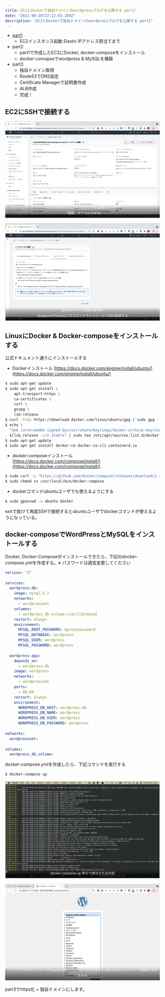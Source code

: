 ```yaml
---
title: EC2とDockerで独自ドメインのwordpressブログを公開する part2
date: "2021-08-16T22:12:03.284Z"
description: "EC2とDockerで独自ドメインのwordpressブログを公開する part2"
---
```


* [part1](../20210815-start-wordpress-part1)
    * EC2インスタンス起動 Elastic IPアドレス割当てまで
* part2
    * part1で作成したEC2にDocker, docker-composeをインストール
    * docker-comopseでwordpress & MySQLを構築
* part3
    * 独自ドメイン取得
    * Route53でDNS設定
    * Certificate Managerで証明書作成
    * ALB作成
    * 完成！


## EC2にSSHで接続する

![Image](./img1.png)

![Image](./img2.png)

## LinuxにDocker & Docker-composeをインストールする

公式ドキュメント通りにインストールする
* Dockerインストール
[https://docs.docker.com/engine/install/ubuntu/](https://docs.docker.com/engine/install/ubuntu/)

```bash
$ sudo apt-get update
$ sudo apt-get install \
    apt-transport-https \
    ca-certificates \
    curl \
    gnupg \
    lsb-release
$ curl -fsSL https://download.docker.com/linux/ubuntu/gpg | sudo gpg --dearmor -o /usr/share/keyrings/docker-archive-keyring.gpg
$ echo \
  "deb [arch=amd64 signed-by=/usr/share/keyrings/docker-archive-keyring.gpg] https://download.docker.com/linux/ubuntu \
  $(lsb_release -cs) stable" | sudo tee /etc/apt/sources.list.d/docker.list &gt; /dev/null
$ sudo apt-get update
$ sudo apt-get install docker-ce docker-ce-cli containerd.io
```

* docker-composeインストール
[https://docs.docker.com/compose/install/](https://docs.docker.com/compose/install/)

```bash
$ sudo curl -L "https://github.com/docker/compose/releases/download/1.29.2/docker-compose-$(uname -s)-$(uname -m)" -o /usr/local/bin/docker-compose
$ sudo chmod +x /usr/local/bin/docker-compose
```

* dockerコマンドubuntuユーザでも使えるようにする
```bash
$ sudo gpasswd -a ubuntu docker
```

exitで抜けて再度SSHで接続するとubuntuユーザでdockerコマンドが使えるようになっている。

## docker-composeでWordPressとMySQLをインストールする

Docker, Docker-Composeがインストールできたら、下記のdocker-compose.ymlを作成する。※ パスワードは適宜変更してください

```yml
version: "3"

services:
  wordpress-db:
    image: mysql:5.7
    networks:
      - wordpressnet
    volumes:
      - wordpress_db_volume:/var/lib/mysql
    restart: always
    environment:
      MYSQL_ROOT_PASSWORD: myrootpassword
      MYSQL_DATABASE: wordpress
      MYSQL_USER: wordpress
      MYSQL_PASSWORD: wordpress

  wordpress-app:
    depends_on:
      - wordpress-db
    image: wordpress
    networks:
      - wordpressnet
    ports:
      - 80:80
    restart: always
    environment:
      WORDPRESS_DB_HOST: wordpress-db
      WORDPRESS_DB_NAME: wordpress
      WORDPRESS_DB_USER: wordpress
      WORDPRESS_DB_PASSWORD: wordpress

networks:
  wordpressnet:

volumes:
  wordpress_db_volume:
```

docker-compose.ymlを作成したら、下記コマンドを実行する

```bash
$ docker-compose up
```

![Image](./img3.png)

![Image](./img4.png)

part3でhttps化 + 独自ドメインにします。

